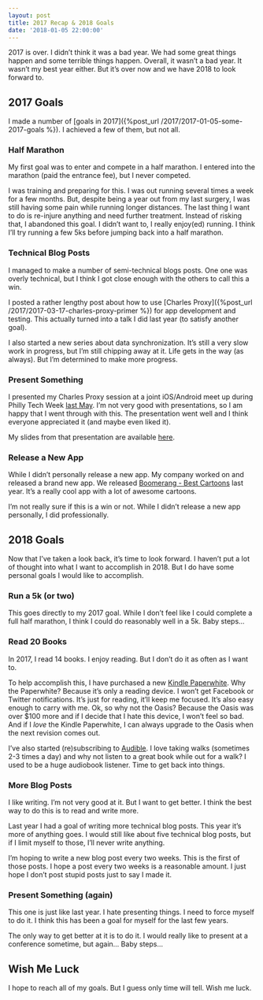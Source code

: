 ```yaml
---
layout: post
title: 2017 Recap & 2018 Goals
date: '2018-01-05 22:00:00'
---
```


2017 is over. I didn’t think it was a bad year. We had some great things happen and some terrible things happen. Overall, it wasn’t a bad year. It wasn’t my best year either. But it’s over now and we have 2018 to look forward to.

## 2017 Goals

I made a number of [goals in 2017]({%post_url /2017/2017-01-05-some-2017-goals %}). I achieved a few of them, but not all.

### Half Marathon

My first goal was to enter and compete in a half marathon. I entered into the marathon (paid the entrance fee), but I never competed.

I was training and preparing for this. I was out running several times a week for a few months. But, despite being a year out from my last surgery, I was still having some pain while running longer distances. The last thing I want to do is re-injure anything and need further treatment. Instead of risking that, I abandoned this goal. I didn’t want to, I really enjoy(ed) running. I think I’ll try running a few 5ks before jumping back into a half marathon.

### Technical Blog Posts

I managed to make a number of semi-technical blogs posts. One one was overly technical, but I think I got close enough with the others to call this a win.

I posted a rather lengthy post about how to use [Charles Proxy]({%post_url /2017/2017-03-17-charles-proxy-primer %}) for app development and testing. This actually turned into a talk I did last year (to satisfy another goal).

I also started a new series about data synchronization. It’s still a very slow work in progress, but I’m still chipping away at it. Life gets in the way (as always). But I’m determined to make more progress.

### Present Something

I presented my Charles Proxy session at a joint iOS/Android meet up during Philly Tech Week [last May](https://www.meetup.com/PhillyCocoaHeads/events/239118981/). I’m not very good with presentations, so I am happy that I went through with this. The presentation went well and I think everyone appreciated it (and maybe even liked it).

My slides from that presentation are available [here](https://docs.google.com/presentation/d/1imbi2ExSoCjdBG3_YBQySF2fXzeTyU3S6LVE9p_dhxI/edit?usp=sharing).

### Release a New App

While I didn’t personally release a new app. My company worked on and released a brand new app. We released [Boomerang - Best Cartoons](https://itunes.apple.com/us/app/boomerang-best-cartoons/id1199519834?mt=8) last year. It’s a really cool app with a lot of awesome cartoons.

I’m not really sure if this is a win or not. While I didn’t release a new app personally, I did professionally.

## 2018 Goals

Now that I’ve taken a look back, it’s time to look forward. I haven’t put a lot of thought into what I want to accomplish in 2018. But I do have some personal goals I would like to accomplish.

### Run a 5k (or two)

This goes directly to my 2017 goal. While I don’t feel like I could complete a full half marathon, I think I could do reasonably well in a 5k. Baby steps…

### Read 20 Books

In 2017, I read 14 books. I enjoy reading. But I don’t do it as often as I want to.

To help accomplish this, I have purchased a new [Kindle Paperwhite](https://www.amazon.com/dp/B00OQVZDJM/ref=cm_sw_r_tw_dp_U_x_8p-tAbFEVJGMG). Why the Paperwhite? Because it’s only a reading device. I won’t get Facebook or Twitter notifications. It’s just for reading, it’ll keep me focused. It’s also easy enough to carry with me. Ok, so why not the Oasis? Because the Oasis was over $100 more and if I decide that I hate this device, I won’t feel so bad. And if I _love_ the Kindle Paperwhite, I can always upgrade to the Oasis when the next revision comes out.

I’ve also started (re)subscribing to [Audible](https://www.audible.com/). I love taking walks (sometimes 2-3 times a day) and why not listen to a great book while out for a walk? I used to be a huge audiobook listener. Time to get back into things.

### More Blog Posts

I like writing. I’m not very good at it. But I want to get better. I think the best way to do this is to read and write more.

Last year I had a goal of writing more technical blog posts. This year it’s more of anything goes. I would still like about five technical blog posts, but if I limit myself to those, I’ll never write anything.

I’m hoping to write a new blog post every two weeks. This is the first of those posts. I hope a post every two weeks is a reasonable amount. I just hope I don’t post stupid posts just to say I made it.

### Present Something (again)

This one is just like last year. I hate presenting things. I need to force myself to do it. I think this has been a goal for myself for the last few years.

The only way to get better at it is to do it. I would really like to present at a conference sometime, but again… Baby steps…

## Wish Me Luck

I hope to reach all of my goals. But I guess only time will tell. Wish me luck.

